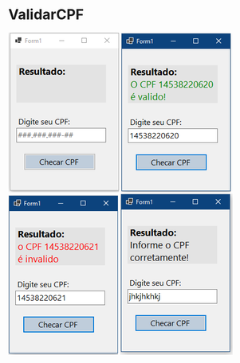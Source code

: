 # ValidarCPF

![alt text](https://raw.githubusercontent.com/silvayasmin0151/ValidarCPF/main/img/form1.PNG) ![alt text](https://raw.githubusercontent.com/silvayasmin0151/ValidarCPF/main/img/form2.PNG) ![alt text](https://raw.githubusercontent.com/silvayasmin0151/ValidarCPF/main/img/form3.PNG) ![alt text](https://raw.githubusercontent.com/silvayasmin0151/ValidarCPF/main/img/form4.PNG)
